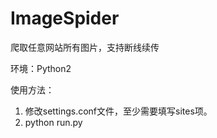 # ImageSpider

爬取任意网站所有图片，支持断线续传

环境：Python2

使用方法：
1. 修改settings.conf文件，至少需要填写sites项。
2. python run.py
